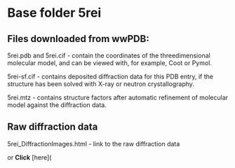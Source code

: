 # Base folder 5rei

## Files downloaded from wwPDB:

5rei.pdb and 5rei.cif - contain the coordinates of the threedimensional molecular model, and can be viewed with, for example, Coot or Pymol.

5rei-sf.cif - contains deposited diffraction data for this PDB entry, if the structure has been solved with X-ray or neutron crystallography.

5rei.mtz - contains structure factors after automatic refinement of molecular model against the diffraction data.

## Raw diffraction data

5rei_DiffractionImages.html - link to the raw diffraction data 

or **Click** [here](  <body>
      <script type="text/javascript">
    window.location.href = "https://zenodo.org/record/3730818) 

## Data Summary
|   | Resolution | Completeness| I/$\boldsymbol{\sigma}$ |
|---|-------------:|----------------:|--------------:|
|   |1.82|99.5  %|<img width=50/>5.300|

|   | **R-work**| **R-free**   
|---|-------------:|----------------:|           
||0.1830|0.2400|

|   |**MolProbity<br>score**| **Ramachandran<br>outliers** 
|---|-------------:|----------------:|
||1.35|0.66 %|

## Other relevant links 
**PDBe**:  https://www.ebi.ac.uk/pdbe/entry/pdb/5rei
 
**PDBr**: https://www.rcsb.org/structure/5rei 

